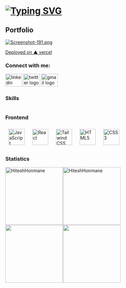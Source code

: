 <h1> 
<a href="https://git.io/typing-svg"><img src="https://readme-typing-svg.demolab.com?font=Fira+Code&size=30&pause=2000&repeat=false&random=false&width=800&height=70&lines=console.log('+I+am+Front-end+Developer+')" alt="Typing SVG" /></a></h1>

## Portfolio
 [![Screenshot-191.png](https://i.postimg.cc/gkcPSxnc/Screenshot-191.png)](https://portfolio-website-hiteshs-projects-b3999c5b.vercel.app/)
<div>
  <div>
    <a href='https://portfolio-website-hiteshs-projects-b3999c5b.vercel.app/'  > Deployed on ▲ vercel  </a>
  </div>
</div>




</div><h3 align="left">Connect with me:</h3>
<div align="left">
<a href='https://www.linkedin.com/in/hitesh-honmane/'><img src="https://raw.githubusercontent.com/maurodesouza/profile-readme-generator/master/src/assets/icons/social/linkedin/default.svg" width="52" height="40" alt="linkedin logo" /></a>
<a href='https://twitter.com/hitesh__honmane'><img src="https://raw.githubusercontent.com/maurodesouza/profile-readme-generator/master/src/assets/icons/social/twitter/default.svg" width="52" height="40" alt="twitter logo" /></a>
<a href='mailto:hiteshhonmane'><img src="https://raw.githubusercontent.com/maurodesouza/profile-readme-generator/master/src/assets/icons/social/gmail/default.svg" width="52" height="40" alt="gmail logo" /></a>

</div>

### Skills  

<div style="height: auto ; overflow-y: auto;">
  
  ### Frontend  
  <div  align="start">  
  <a href="https://www.javascript.com/" target="_blank"><img style="margin: 10px" src="https://profilinator.rishav.dev/skills-assets/javascript-original.svg" alt="JavaScript" height="50" /></a>  
<a href="https://reactjs.org/" target="_blank"><img style="margin: 10px" src="https://profilinator.rishav.dev/skills-assets/react-original-wordmark.svg" alt="React" height="50" /></a>  
<a href="https://www.tailwindcss.com/" target="_blank"><img style="margin: 10px" src="https://profilinator.rishav.dev/skills-assets/tailwindcss.svg" alt="Tailwind CSS" height="50" /></a>  
<a href="https://en.wikipedia.org/wiki/HTML5" target="_blank"><img style="margin: 10px" src="https://profilinator.rishav.dev/skills-assets/html5-original-wordmark.svg" alt="HTML5" height="50" /></a>  
<a href="https://www.w3schools.com/css/" target="_blank"><img style="margin: 10px" src="https://profilinator.rishav.dev/skills-assets/css3-original-wordmark.svg" alt="CSS3" height="50" /></a>  
  </div>

<h3 align="left">Statistics</h3>
<img align="center" height="180em" src="https://github-readme-stats.vercel.app/api/top-langs/?username=HiteshHonmane&layout=compact&theme=" alt=HiteshHonmane /><img align="center" height="180em" src="https://github-readme-streak-stats.herokuapp.com/?user=HiteshHonmane&theme=" alt="HiteshHonmane" />

<div align="left">
<a href="https://github.com/HiteshHonmane">
<img align="center" src="http://github-profile-summary-cards.vercel.app/api/cards/stats?username=HiteshHonmane&theme=algolia" height="180em" /><img align="center" src="http://github-profile-summary-cards.vercel.app/api/cards/profile-details?username=HiteshHonmane&theme=2077" height="180em" />

</div>
